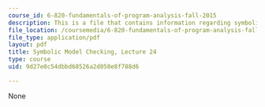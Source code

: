 ```yaml
---
course_id: 6-820-fundamentals-of-program-analysis-fall-2015
description: This is a file that contains information regarding symbolic model checking.
file_location: /coursemedia/6-820-fundamentals-of-program-analysis-fall-2015/9d27e0c54dbbd68526a2d050e8f788d6_MIT6_820F15_L24.pdf
file_type: application/pdf
layout: pdf
title: Symbolic Model Checking, Lecture 24
type: course
uid: 9d27e0c54dbbd68526a2d050e8f788d6

---
```

None